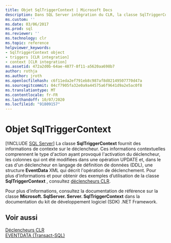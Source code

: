 ```yaml
---
title: Objet SqlTriggerContext | Microsoft Docs
description: Dans SQL Server intégration du CLR, la classe SqlTriggerContext fournit des informations de contexte pour un déclencheur, y compris le type d’action et les colonnes modifiées dans l’opération.
ms.custom: ''
ms.date: 03/06/2017
ms.prod: sql
ms.reviewer: ''
ms.technology: clr
ms.topic: reference
helpviewer_keywords:
- SqlTriggerContext object
- triggers [CLR integration]
- context [CLR integration]
ms.assetid: 472a2d0b-64ae-4877-8f11-a5620aa698b7
author: rothja
ms.author: jroth
ms.openlocfilehash: c6f11eda2ef791eb8c987af8d82149507770d47a
ms.sourcegitcommit: 04cf7905fa32e0a9a44575a6f9641d9a2e5ac0f8
ms.translationtype: MT
ms.contentlocale: fr-FR
ms.lasthandoff: 10/07/2020
ms.locfileid: "91809157"
---
```

# <a name="sqltriggercontext-object"></a>Objet SqlTriggerContext
 [!INCLUDE [SQL Server](../../includes/applies-to-version/sqlserver.md)]
  La classe **SqlTriggerContext** fournit des informations de contexte sur le déclencheur. Ces informations contextuelles comprennent le type d'action ayant provoqué l'activation du déclencheur, les colonnes qui ont été modifiées dans une opération UPDATE et, dans le cas d'un déclencheur en langage de définition de données (DDL), une structure **EventData** XML qui décrit l'opération de déclenchement. Pour plus d’informations et pour obtenir des exemples d’utilisation de la classe **SqlTriggerContext** , consultez [déclencheurs CLR](/dotnet/framework/data/adonet/sql/clr-triggers).  
  
 Pour plus d’informations, consultez la documentation de référence sur la classe **Microsoft. SqlServer. Server. SqlTriggerContext** dans la documentation du kit de développement logiciel (SDK) .NET Framework.  
  
## <a name="see-also"></a>Voir aussi  
 [Déclencheurs CLR](/dotnet/framework/data/adonet/sql/clr-triggers)   
 [EVENTDATA &#40;Transact-SQL&#41;](../../t-sql/functions/eventdata-transact-sql.md)  
  
